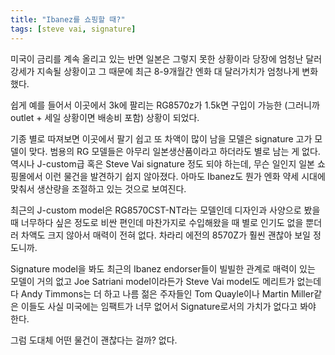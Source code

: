 ```yaml
---
title: "Ibanez를 쇼핑할 때?"
tags: [steve vai, signature]
---
```


미국이 금리를 계속 올리고 있는 반면 일본은 그렇지 못한 상황이라 당장에 엄청난 달러강세가 지속될 상황이고 그 때문에 최근 8-9개월간 엔화 대 달러가치가 엄청나게 변화했다.

쉽게 예를 들어서 이곳에서 3k에 팔리는 RG8570z가 1.5k면 구입이 가능한 (그러니까 outlet + 세일 상황이면 배송비 포함) 상황이 되었다. 

기종 별로 따져보면 이곳에서 팔기 쉽고 또 차액이 많이 남을 모델은 signature 고가 모델이 맞다. 범용의 RG 모델들은 아무리 일본생산품이라고 하더라도 별로 남는 게 없다. 역시나 J-custom급 혹은 Steve Vai signature 정도 되야 하는데, 무슨 일인지 일본 쇼핑몰에서 이런 물건을 발견하기 쉽지 않아졌다. 아마도 Ibanez도 뭔가 엔화 약세 시대에 맞춰서 생산량을 조절하고 있는 것으로 보여진다.

최근의 J-custom model은 RG8570CST-NT라는 모델인데 디자인과 사양으로 봤을 때 너무하다 싶은 정도로 비싼 편인데 마찬가지로 수입해왔을 때 별로 인기도 없을 뿐더러 차액도 크지 않아서 매력이 전혀 없다. 차라리 에전의 8570Z가 훨씬 괜찮아 보일 정도니까.

Signature model을 봐도 최근의 Ibanez endorser들이 빌빌한 관계로 매력이 있는 모델이 거의 없고 Joe Satriani model이라든가 Steve Vai model도 메리트가 없는데다 Andy Timmons는 더 하고 나름 젊은 주자들인 Tom Quayle이나 Martin Miller같은 이들도 사실 미국에는 임팩트가 너무 없어서 Signature로서의 가치가 없다고 봐야 한다.

그럼 도대체 어떤 물건이 괜찮다는 걸까? 없다. 